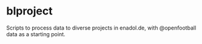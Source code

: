 # blproject
Scripts to process data to diverse projects in enadol.de, with @openfootball data as a starting point. 

